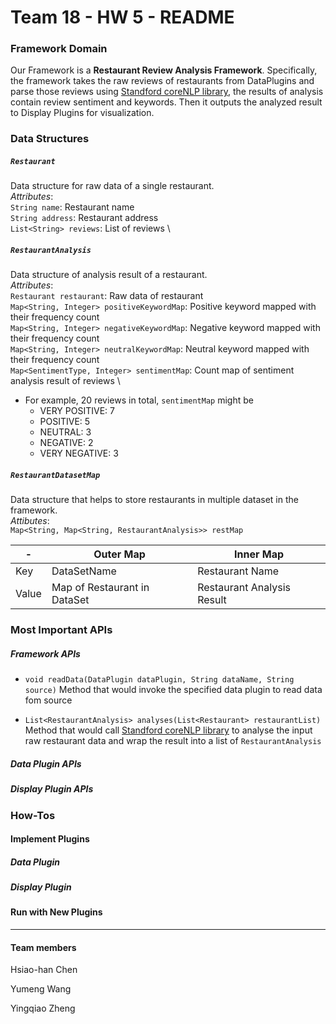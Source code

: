 Team 18 - HW 5 - README
============

### Framework Domain
Our Framework is a **Restaurant Review Analysis Framework**. 
Specifically, the framework takes the raw reviews of restaurants from DataPlugins and parse those reviews using <a href="https://stanfordnlp.github.io/CoreNLP/">Standford coreNLP library</a>, the results of analysis contain review sentiment and keywords. Then it outputs the analyzed result to Display Plugins for visualization.


### Data Structures

##### `Restaurant`
Data structure for raw data of a single restaurant. \
*Attributes*: \
`String name`: Restaurant name \
`String address`: Restaurant address \
`List<String> reviews`: List of reviews \

##### `RestaurantAnalysis`
Data structure of analysis result of a restaurant. \
*Attributes*: \
`Restaurant restaurant`: Raw data of restaurant \
`Map<String, Integer> positiveKeywordMap`: Positive keyword mapped with their frequency count \
`Map<String, Integer> negativeKeywordMap`: Negative keyword mapped with their frequency count \
`Map<String, Integer> neutralKeywordMap`: Neutral keyword mapped with their frequency count \
`Map<SentimentType, Integer> sentimentMap`: Count map of sentiment analysis result of reviews \
* For example, 20 reviews in total, `sentimentMap` might be 
	* VERY POSITIVE: 7
	* POSITIVE: 5
	* NEUTRAL: 3
	* NEGATIVE: 2
	* VERY NEGATIVE: 3

##### `RestaurantDatasetMap`
Data structure that helps to store restaurants in multiple dataset in the framework. \
*Attibutes*: \
`Map<String, Map<String, RestaurantAnalysis>> restMap`

|     -  | Outer Map | Inner Map |
|------------- | ------------- | -------- |
| Key   | DataSetName | Restaurant Name |
| Value  | Map of Restaurant in DataSet | Restaurant Analysis Result |

### Most Important APIs

##### Framework APIs

* `void readData(DataPlugin dataPlugin, String dataName, String source)`
	Method that would invoke the specified data plugin to read data fom source

* `List<RestaurantAnalysis> analyses(List<Restaurant> restaurantList)`
	Method that would call <a href="https://stanfordnlp.github.io/CoreNLP/">Standford coreNLP library</a> to analyse the input raw restaurant data and wrap the result into a list of `RestaurantAnalysis`

##### Data Plugin APIs


##### Display Plugin APIs





### How-Tos

#### Implement Plugins

##### Data Plugin

##### Display Plugin

#### Run with New Plugins

---

#### Team members

Hsiao-han Chen

Yumeng Wang

Yingqiao Zheng

